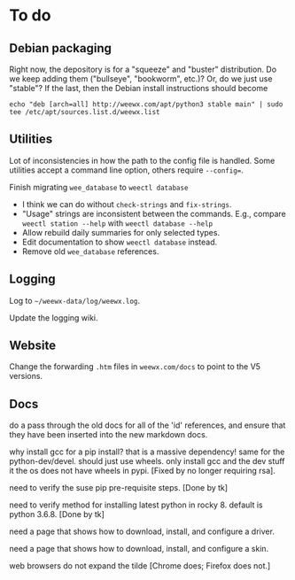 # To do

## Debian packaging

Right now, the depository is for a "squeeze" and "buster" distribution. Do we keep adding them
("bullseye", "bookworm", etc.)? Or, do we just use "stable"? If the last, then the Debian
install instructions should become 

    echo "deb [arch=all] http://weewx.com/apt/python3 stable main" | sudo tee /etc/apt/sources.list.d/weewx.list

## Utilities

Lot of inconsistencies in how the path to the config file is handled. Some utilities accept a
command line option, others require `--config=`.

Finish migrating `wee_database` to `weectl database`
- I think we can do without `check-strings` and `fix-strings`.
- "Usage" strings are inconsistent between the commands. 
  E.g., compare `weectl station --help` with `weectl database --help`
- Allow rebuild daily summaries for only selected types.
- Edit documentation to show `weectl database` instead.
- Remove old `wee_database` references.

## Logging

Log to `~/weewx-data/log/weewx.log`.

Update the logging wiki.

## Website

Change the forwarding `.htm` files in `weewx.com/docs` to point to the V5 versions.

## Docs

do a pass through the old docs for all of the 'id' references, and ensure that
they have been inserted into the new markdown docs.

why install gcc for a pip install?  that is a massive dependency!
same for the python-dev/devel.  should just use wheels.  only install gcc
and the dev stuff it the os does not have wheels in pypi. [Fixed by no longer requiring rsa].

need to verify the suse pip pre-requisite steps. [Done by tk]

need to verify method for installing latest python in rocky 8.  default is
python 3.6.8. [Done by tk]

need a page that shows how to download, install, and configure a driver.

need a page that shows how to download, install, and configure a skin.

web browsers do not expand the tilde [Chrome does; Firefox does not.]
